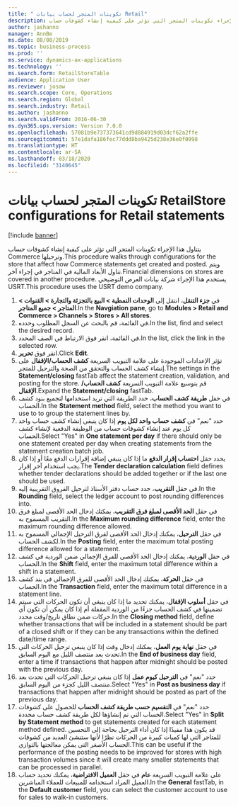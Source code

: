 ```yaml
---
title: " تكوينات المتجر لحساب بيانات Retail"
description: يتناول هذا الإجراء تكوينات المتجر التي تؤثر على كيفية إنشاء كشوفات حساب Commerce وترحيلها.
author: jashanno
manager: AnnBe
ms.date: 08/08/2019
ms.topic: business-process
ms.prod: ''
ms.service: dynamics-ax-applications
ms.technology: ''
ms.search.form: RetailStoreTable
audience: Application User
ms.reviewer: josaw
ms.search.scope: Core, Operations
ms.search.region: Global
ms.search.industry: Retail
ms.author: jashanno
ms.search.validFrom: 2016-06-30
ms.dyn365.ops.version: Version 7.0.0
ms.openlocfilehash: 57081b9e737373641cd9d884919d03dcf62a2ffe
ms.sourcegitcommit: 57e1dafa186fec77ddd8ba9425d238e36e0f0998
ms.translationtype: HT
ms.contentlocale: ar-SA
ms.lasthandoff: 03/18/2020
ms.locfileid: "3140645"
---
```

# <a name="store-configurations-for-retail-statements"></a><span data-ttu-id="0cbe8-103"> تكوينات المتجر لحساب بيانات Retail</span><span class="sxs-lookup"><span data-stu-id="0cbe8-103">Store configurations for Retail statements</span></span>

[!include [banner](../includes/banner.md)]

<span data-ttu-id="0cbe8-104">يتناول هذا الإجراء تكوينات المتجر التي تؤثر على كيفية إنشاء كشوفات حساب Commerce وترحيلها.</span><span class="sxs-lookup"><span data-stu-id="0cbe8-104">This procedure walks through configurations for the store that affect how Commerce statements get created and posted.</span></span> <span data-ttu-id="0cbe8-105">ويتم تناول الأبعاد المالية في المتاجر في إجراء آخر.</span><span class="sxs-lookup"><span data-stu-id="0cbe8-105">Financial dimensions on stores are covered in another procedure.</span></span> <span data-ttu-id="0cbe8-106">يستخدم هذا الإجراء شركة بيانات العرض التوضيحي USRT.</span><span class="sxs-lookup"><span data-stu-id="0cbe8-106">This procedure uses the USRT demo company.</span></span>

1. <span data-ttu-id="0cbe8-107">في **جزء التنقل**، انتقل إلى **الوحدات النمطية > البيع بالتجزئة والتجارة > القنوات > المتاجر > جميع المتاجر**.</span><span class="sxs-lookup"><span data-stu-id="0cbe8-107">In the **Navgiation pane**, go to **Modules > Retail and Commerce > Channels > Stores > All stores**.</span></span>
2. <span data-ttu-id="0cbe8-108">في القائمة، قم بالبحث عن السجل المطلوب وحدده.</span><span class="sxs-lookup"><span data-stu-id="0cbe8-108">In the list, find and select the desired record.</span></span>
3. <span data-ttu-id="0cbe8-109">في القائمة، انقر فوق الارتباط في الصف المحدد.</span><span class="sxs-lookup"><span data-stu-id="0cbe8-109">In the list, click the link in the selected row.</span></span>
4. <span data-ttu-id="0cbe8-110">انقر فوق **تحرير**.</span><span class="sxs-lookup"><span data-stu-id="0cbe8-110">Click **Edit**.</span></span>
5. <span data-ttu-id="0cbe8-111">تؤثر الإعدادات الموجودة على علامة التبويب السريعة **كشف الحساب/الإقفال** على إنشاء كشف الحساب والتحقق من الصحة والترحيل للمتجر.</span><span class="sxs-lookup"><span data-stu-id="0cbe8-111">The settings in the **Statement/closing** fastTab affect the statement creation, validation, and posting for the store.</span></span> <span data-ttu-id="0cbe8-112">قم بتوسيع علامة التبويب السريعة **كشف الحساب/الإقفال**.</span><span class="sxs-lookup"><span data-stu-id="0cbe8-112">Expand the **Statement/closing** fastTab.</span></span>  
6. <span data-ttu-id="0cbe8-113">في حقل **طريقة كشف الحساب‬**، حدد الطريقة التي تريد استخدامها لتجميع بنود كشف الحساب.</span><span class="sxs-lookup"><span data-stu-id="0cbe8-113">In the **Statement method** field, select the method you want to use to to group the statement lines by.</span></span>  
7. <span data-ttu-id="0cbe8-114">حدد "نعم" في **كشف حساب واحد لكل يوم‬** إذا كان ينبغي إنشاء كشف حساب واحد كل يوم عند إنشاء كشوفات حساب من الوظيفة الدفعية لإنشاء كشف الحساب.</span><span class="sxs-lookup"><span data-stu-id="0cbe8-114">Select "Yes" in **One statement per day** if there should only be one statement created per day when creating statements from the statement creation batch job.</span></span>  
8. <span data-ttu-id="0cbe8-115">يحدد حقل **احتساب إقرار الدفع** ما إذا كان ينبغي إضافة إقرارات الدفع معًا أو إذا كان يجب استخدام آخر إقرار.</span><span class="sxs-lookup"><span data-stu-id="0cbe8-115">The **Tender declaration calculation** field defines whether tender declarations should be added together or if the last one should be used.</span></span>  
9. <span data-ttu-id="0cbe8-116">في حقل **التقريب**، حدد حساب دفتر الأستاذ لترحيل الفروق التقريبية إليه.</span><span class="sxs-lookup"><span data-stu-id="0cbe8-116">In the **Rounding** field, select the ledger account to post rounding differences into.</span></span>  
10. <span data-ttu-id="0cbe8-117">في حقل **الحد الأقصى لمبلغ فرق التقريب**، يمكنك إدخال الحد الأقصى لمبلغ فرق التقريب المسموح به.</span><span class="sxs-lookup"><span data-stu-id="0cbe8-117">In the **Maximum rounding difference** field, enter the maximum rounding difference allowed.</span></span>
11. <span data-ttu-id="0cbe8-118">في حقل **الترحيل**، يمكنك إدخال الحد الأقصى لفرق الترحيل الإجمالي المسموح به لكشف الحساب.</span><span class="sxs-lookup"><span data-stu-id="0cbe8-118">In the **Posting** field, enter the maximum total posting difference allowed for a statement.</span></span>
12. <span data-ttu-id="0cbe8-119">في حقل **الوردية**، يمكنك إدخال الحد الأقصى للفرق الإجمالي ضمن الوردية في كشف الحساب.</span><span class="sxs-lookup"><span data-stu-id="0cbe8-119">In the **Shift** field, enter the maximum total difference within a shift in a statement.</span></span>  
13. <span data-ttu-id="0cbe8-120">في حقل **الحركة**، يمكنك إدخال الحد الأقصى للفرق الإجمالي في بند كشف الحساب.</span><span class="sxs-lookup"><span data-stu-id="0cbe8-120">In the **Transaction** field, enter the maximum total difference in a statement line.</span></span>  
14. <span data-ttu-id="0cbe8-121">في حقل **أسلوب الإقفال**، يمكنك تحديد ما إذا كان ينبغي أن تكون الحركات التي سيتم تضمينها في كشف الحساب جزءًا من الوردية المقفلة أم إذا كان يمكن أن تكون أي حركات ضمن نطاق تاريخ/وقت محدد.</span><span class="sxs-lookup"><span data-stu-id="0cbe8-121">In the **Closing method** field, define whether transactions that will be included in a statement should be part of a closed shift or if they can be any transactions within the defined date/time range.</span></span>  
15. <span data-ttu-id="0cbe8-122">في حقل **نهاية يوم العمل**، يمكنك إدخال وقت إذا كان ينبغي ترحيل الحركات التي تحدث بعد منتصف الليل مع اليوم السابق.</span><span class="sxs-lookup"><span data-stu-id="0cbe8-122">In the **End of business day** field, enter a time if transactions that happen after midnight should be posted with the previous day.</span></span>  
16. <span data-ttu-id="0cbe8-123">حدد "نعم" في **الترحيل كيوم عمل‬** إذا كان ينبغي ترحيل الحركات التي تحدث بعد منتصف الليل كجزء من اليوم السابق.</span><span class="sxs-lookup"><span data-stu-id="0cbe8-123">Select "Yes" in **Post as business day** if transactions that happen after midnight should be posted as part of the previous day.</span></span>  
17. <span data-ttu-id="0cbe8-124">حدد "نعم" في **التقسيم حسب طريقة كشف الحساب‬** للحصول على كشوفات الحساب التي تم إنشاؤها لكل طريقة كشف حساب محددة.</span><span class="sxs-lookup"><span data-stu-id="0cbe8-124">Select "Yes" in **Split by Statement method** to get statements created for each statement method defined.</span></span> <span data-ttu-id="0cbe8-125">قد يكون هذا مفيدًا إذا كان أداء الترحيل بحاجة إلى التحسين للمتاجر التي لها كميات كبيرة من الحركات نظرًا لأنها ستنشئ العديد من كشوفات الحساب الأصغر التي يمكن معالجتها بالتوازي.</span><span class="sxs-lookup"><span data-stu-id="0cbe8-125">This can be useful if the performance of the posting needs to be improved for stores with high transaction volumes since it will create many smaller statements that can be processed in parallel.</span></span>  
18. <span data-ttu-id="0cbe8-126">على علامة التبويب السريعة **عام** في حقل **العميل الافتراضية**، يمكنك تحديد حساب العميل المراد استخدامه للمبيعات للعملاء المباشرين.</span><span class="sxs-lookup"><span data-stu-id="0cbe8-126">In the **General** fastTab, in the **Default customer** field, you can select the customer account to use for sales to walk-in customers.</span></span>  

